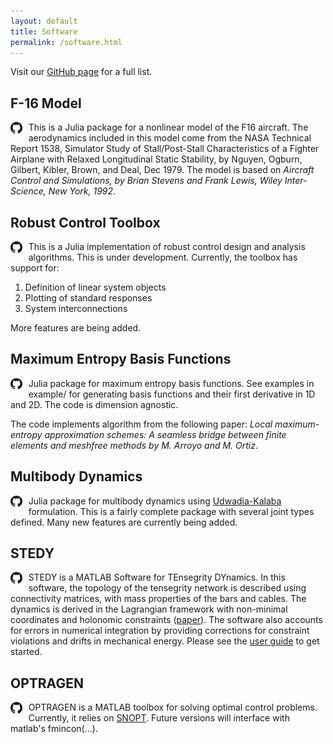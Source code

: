 ```yaml
---
layout: default
title: Software
permalink: /software.html
---
```

Visit our [GitHub page](https://github.com/isrlab) for a full list.

## F-16 Model

[<img src="assets/images/GitHub-Mark-120px-plus.png"
     alt="GitHubicon"
     style="float: left; margin-right: 10px; height:14pt" />](https://github.com/isrlab/F16Model)
This is a Julia package for a nonlinear model of the F16 aircraft. The aerodynamics included in this model come from the NASA Technical Report 1538, Simulator Study of Stall/Post-Stall Characteristics of a Fighter Airplane with Relaxed Longitudinal Static Stability, by Nguyen, Ogburn, Gilbert, Kibler, Brown, and Deal, Dec 1979. The model is based on *Aircraft Control and Simulations, by Brian Stevens and Frank Lewis, Wiley Inter-Science, New York, 1992*.

## Robust Control Toolbox

[<img src="assets/images/GitHub-Mark-120px-plus.png"
     alt="GitHubicon"
     style="float: left; margin-right: 10px; height:14pt" />](https://github.com/isrlab/RobustControl)
This is a Julia implementation of robust control design and analysis algorithms. This is under development. Currently, the toolbox has support for:

1. Definition of linear system objects
1. Plotting of standard responses
1. System interconnections

More features are being added.

## Maximum Entropy Basis Functions

[<img src="assets/images/GitHub-Mark-120px-plus.png"
     alt="GitHubicon"
     style="float: left; margin-right: 10px; height:14pt" />](https://github.com/isrlab/MaximumEntropyBasisFunctions)
Julia package for maximum entropy basis functions. See examples in example/ for generating basis functions and their first derivative in 1D and 2D. The code is dimension agnostic.

The code implements algorithm from the following paper: *Local maximum-entropy approximation schemes: A seamless bridge between finite elements and meshfree methods by M. Arroyo and M. Ortiz*.

## Multibody Dynamics

[<img src="assets/images/GitHub-Mark-120px-plus.png"
     alt="GitHubicon"
     style="float: left; margin-right: 10px; height:14pt" />](https://github.com/isrlab/Multibody-Dynamics)
Julia package for multibody dynamics using [Udwadia-Kalaba](https://en.wikipedia.org/wiki/Udwadia–Kalaba_equation) formulation. This is a fairly complete package with several joint types defined. Many new features are currently being added.

## STEDY

[<img src="assets/images/GitHub-Mark-120px-plus.png"
     alt="GitHubicon"
     style="float: left; margin-right: 10px; height:14pt" />](https://github.com/isrlab/stedy)STEDY is a MATLAB Software for TEnsegrity DYnamics. In this software, the topology of the tensegrity network is described using connectivity matrices, with mass properties of the bars and cables. The dynamics is derived in the Lagrangian framework with non-minimal coordinates and holonomic constraints ([paper](https://rdcu.be/b7jyY)). The software also accounts for errors in numerical integration by providing corrections for constraint violations and drifts in mechanical energy. Please see the [user guide](https://github.com/uqLab/stedy/blob/master/Docs/UserGuide.md) to get started.

## OPTRAGEN
[<img src="assets/images/GitHub-Mark-120px-plus.png"
     alt="GitHubicon"
     style="float: left; margin-right: 10px; height:14pt" />](https://github.com/isrlab/Optragen)
OPTRAGEN is a MATLAB toolbox for solving optimal control problems. Currently, it relies on [SNOPT](https://web.stanford.edu/group/SOL/snopt.htm). Future versions will interface with matlab's fmincon(...).

<!-- #### [Polynomial Chaos](link)
Matlab scripts for applying polynomial chaos theory to propagate uncertainty in dynamical systems. A python version is also in the making. Relies on symbolic computing toolbox. 

#### [Particle based Uncertainty Quantification in Dynamical Systems](link)
* MCMC, SMC, Sampling in Convex Sets
* Transfer Operator: Fokker-Planck-Kolmogorov, Frobenius Perron
* Bayesian and optimal transport framework

#### [Convex Optimization Solvers for Massively Parallel Machines](link)
We make use of lazy synchronization and asynchronous updates across processing elements to overcome synchronization bottlenecks in massively parallel computing machines. Our QP solver achieves [160x](https:doi.org/10.13140/RG.2.1.3167.2729) speedup than synchronized parallel implementations. [OpenMP](http://openmp.org/wp/) (shared memory) and [OpenMPI](https://www.open-mpi.org/) (distributed memory) versions are available. We are also porting it to [Julia](http://julialang.org/). Solvers for other convex problems are also being developed. Stay tuned!

#### [Control System Design Toolbox](link)
* LMI based synthesis of robust control systems (using [cvx](http://cvxr.com/cvx/))
* H2, Hinf, LPV controller and estimator designs
* Probabilistic and worst-case uncertainty
* Control theoretic systems engineering
* Examples from flight control, structural control, and large-scale distributed systems -->


